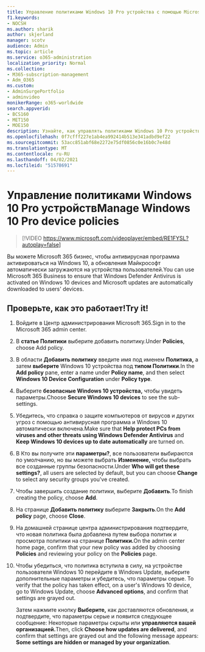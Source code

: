 ```yaml
---
title: Управление политиками Windows 10 Pro устройства с помощью Microsoft 365 бизнес премиум
f1.keywords:
- NOCSH
ms.author: sharik
author: skjerland
manager: scotv
audience: Admin
ms.topic: article
ms.service: o365-administration
localization_priority: Normal
ms.collection:
- M365-subscription-management
- Adm_O365
ms.custom:
- AdminSurgePortfolio
- adminvideo
monikerRange: o365-worldwide
search.appverid:
- BCS160
- MET150
- MOE150
description: Узнайте, как управлять политиками Windows 10 Pro устройств с помощью Microsoft 365 бизнес премиум.
ms.openlocfilehash: 0f7cfff227e1ab4ea992414b513e341adbd9ef22
ms.sourcegitcommit: 53acc851abf68e2272e75df0856c0e16b0c7e48d
ms.translationtype: MT
ms.contentlocale: ru-RU
ms.lasthandoff: 04/02/2021
ms.locfileid: "51578691"
---
```

# <a name="manage-windows-10-pro-device-policies"></a><span data-ttu-id="ae4d6-103">Управление политиками Windows 10 Pro устройств</span><span class="sxs-lookup"><span data-stu-id="ae4d6-103">Manage Windows 10 Pro device policies</span></span>

> [!VIDEO https://www.microsoft.com/videoplayer/embed/RE1FYSL?autoplay=false]

<span data-ttu-id="ae4d6-104">Вы можете Microsoft 365 бизнес, чтобы антивирусная программа активироваться на Windows 10, а обновления Майкрософт автоматически загружаются на устройства пользователей.</span><span class="sxs-lookup"><span data-stu-id="ae4d6-104">You can use Microsoft 365 Business to ensure that Windows Defender Antivirus is activated on Windows 10 devices and Microsoft updates are automatically downloaded to users' devices.</span></span>

## <a name="try-it"></a><span data-ttu-id="ae4d6-105">Проверьте, как это работает!</span><span class="sxs-lookup"><span data-stu-id="ae4d6-105">Try it!</span></span>

1. <span data-ttu-id="ae4d6-106">Войдите в Центр администрирования Microsoft 365.</span><span class="sxs-lookup"><span data-stu-id="ae4d6-106">Sign in to the Microsoft 365 admin center.</span></span>
1. <span data-ttu-id="ae4d6-107">В **статье Политики** выберите добавить политику.</span><span class="sxs-lookup"><span data-stu-id="ae4d6-107">Under **Policies**, choose Add policy.</span></span>
1. <span data-ttu-id="ae4d6-108">В области **Добавить политику** введите имя под именем **Политика,** а затем **выберите** Windows 10 устройства под **типом Политики**.</span><span class="sxs-lookup"><span data-stu-id="ae4d6-108">In the **Add policy** pane, enter a name under **Policy name**, and then select **Windows 10 Device Configuration** under **Policy type**.</span></span>
1. <span data-ttu-id="ae4d6-109">Выберите **безопасные Windows 10 устройства,** чтобы увидеть параметры.</span><span class="sxs-lookup"><span data-stu-id="ae4d6-109">Choose **Secure Windows 10 devices** to see the sub-settings.</span></span>
1. <span data-ttu-id="ae4d6-110">Убедитесь,  что справка о защите компьютеров от вирусов  и других угроз с помощью антивирусная программа и Windows 10 автоматически включена.</span><span class="sxs-lookup"><span data-stu-id="ae4d6-110">Make sure that **Help protect PCs from viruses and other threats using Windows Defender Antivirus** and **Keep Windows 10 devices up to date automatically** are turned on.</span></span>
1. <span data-ttu-id="ae4d6-111">В Кто вы получите эти **параметры?**, все пользователи выбираются по умолчанию, но вы можете выбрать **Изменение,** чтобы выбрать все созданные группы безопасности.</span><span class="sxs-lookup"><span data-stu-id="ae4d6-111">Under **Who will get these settings?**, all users are selected by default, but you can choose **Change** to select any security groups you've created.</span></span>
1. <span data-ttu-id="ae4d6-112">Чтобы завершить создание политики, выберите **Добавить**.</span><span class="sxs-lookup"><span data-stu-id="ae4d6-112">To finish creating the policy, choose **Add**.</span></span>
1. <span data-ttu-id="ae4d6-113">На странице **Добавить политику** выберите **Закрыть**.</span><span class="sxs-lookup"><span data-stu-id="ae4d6-113">On the **Add policy** page, choose **Close**.</span></span>
1. <span data-ttu-id="ae4d6-114">На домашней странице центра администрирования подтвердите,  что новая политика была добавлена путем выбора политик и просмотра политики на странице **Политики.**</span><span class="sxs-lookup"><span data-stu-id="ae4d6-114">On the admin center home page, confirm that your new policy was added by choosing **Policies** and reviewing your policy on the **Policies** page.</span></span>
1. <span data-ttu-id="ae4d6-115">Чтобы убедиться, что политика вступила в силу, на устройстве пользователя Windows 10 перейдите в Windows Update, выберите дополнительные параметры и убедитесь, что параметры серые. </span><span class="sxs-lookup"><span data-stu-id="ae4d6-115">To verify that the policy has taken effect, on a user's Windows 10 device, go to Windows Update, choose **Advanced options**, and confirm that settings are grayed out.</span></span>

    <span data-ttu-id="ae4d6-116">Затем нажмите кнопку **Выберите,** как доставляются обновления, и подтвердите, что параметры серые и появится следующее сообщение: Некоторые параметры скрыты или **управляются вашей организацией.**</span><span class="sxs-lookup"><span data-stu-id="ae4d6-116">Then, click **Choose how updates are delivered**, and confirm that settings are grayed out and the following message appears: **Some settings are hidden or managed by your organization**.</span></span>

